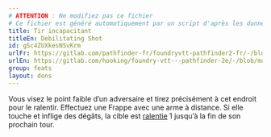 ```yaml
---
# ATTENTION : Ne modifiez pas ce fichier
# Ce fichier est généré automatiquement par un script d'après les données du module Foundry VTT officiel et de sa traduction
title: Tir incapacitant
titleEn: Debilitating Shot
id: gSc4ZUXkesN5vKrm
urlFr: https://gitlab.com/pathfinder-fr/foundryvtt-pathfinder2-fr/-/blob/master/data/feats/gSc4ZUXkesN5vKrm.htm
urlEn: https://gitlab.com/hooking/foundry-vtt---pathfinder-2e/-/blob/master/packs/data/feats.db/debilitating-shot.json
group: feats
layout: dons
---
```

Vous visez le point faible d’un adversaire et tirez précisément à cet endroit pour le ralentir. Effectuez une Frappe avec une arme à distance. Si elle touche et inflige des dégâts, la cible est [ralentie](../conditions/ralenti.md) 1 jusqu’à la fin de son prochain tour.



